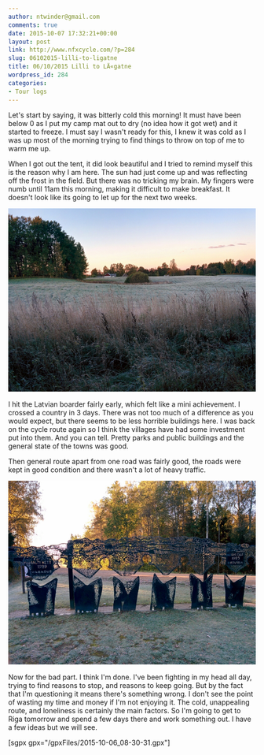 ```yaml
---
author: ntwinder@gmail.com
comments: true
date: 2015-10-07 17:32:21+00:00
layout: post
link: http://www.nfxcycle.com/?p=284
slug: 06102015-lilli-to-ligatne
title: 06/10/2015 Lilli to LÄ«gatne
wordpress_id: 284
categories:
- Tour logs
---
```


Let's start by saying, it was bitterly cold this morning! It must have been below 0 as I put my camp mat out to dry (no idea how it got wet) and it started to freeze. I must say I wasn't ready for this, I knew it was cold as I was up most of the morning trying to find things to throw on top of me to warm me up.

When I got out the tent, it did look beautiful and I tried to remind myself this is the reason why I am here. The sun had just come up and was reflecting off the frost in the field. But there was no tricking my brain. My fingers were numb until 11am this morning, making it difficult to make breakfast. It doesn't look like its going to let up for the next two weeks. 

[![image](/assets/images/1071.jpg)](/assets/images/1071.jpg)



I hit the Latvian boarder fairly early, which felt like a mini achievement. I crossed a country in 3 days. There was not too much of a difference as you would expect, but there seems to be less horrible buildings here. I was back on the cycle route again so I think the villages have had some investment put into them. And you can tell. Pretty parks and public buildings and the general state of the towns was good. 

Then general route apart from one road was fairly good, the roads were kept in good condition and there wasn't a lot of heavy traffic.

[![image](/assets/images/1072.jpg)](/assets/images/1072.jpg)



Now for the bad part. I think I'm done. I've been fighting in my head all day, trying to find reasons to stop, and reasons to keep going. But by the fact that I'm questioning it means there's something wrong. I don't see the point of wasting my time and money if I'm not enjoying it. The cold, unappealing route, and loneliness is certainly the main factors. So I'm going to get to Riga tomorrow and spend a few days there and work something out. I have a few ideas but we will see. 

[sgpx gpx="/gpxFiles/2015-10-06_08-30-31.gpx"]
